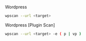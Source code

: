 Wordpress
```bash
wpscan --url <target>
```

Wordpress [Plugin Scan]
```bash
wpscan --url <target> -e ( p | vp )
```





